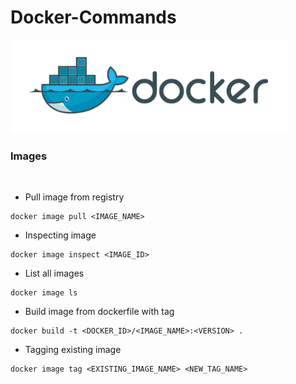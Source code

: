 # Docker-Commands

<img src="docker.png" height="150" alt="">

### Images

<br />

* Pull image from registry
```
docker image pull <IMAGE_NAME>
```

* Inspecting image
```
docker image inspect <IMAGE_ID>
```

* List all images
```
docker image ls
```

* Build image from dockerfile with tag 
```
docker build -t <DOCKER_ID>/<IMAGE_NAME>:<VERSION> .
```

* Tagging existing image
```
docker image tag <EXISTING_IMAGE_NAME> <NEW_TAG_NAME>
```